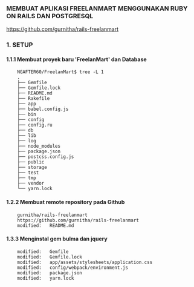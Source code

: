 ### MEMBUAT APLIKASI FREELANMART MENGGUNAKAN RUBY ON RAILS DAN POSTGRESQL

https://github.com/gurnitha/rails-freelanmart

### 1. SETUP

#### 1.1.1 Membuat proyek baru 'FreelanMart' dan Database

		NGAFTER60/FreelanMart$ tree -L 1
		.
		├── Gemfile
		├── Gemfile.lock
		├── README.md
		├── Rakefile
		├── app
		├── babel.config.js
		├── bin
		├── config
		├── config.ru
		├── db
		├── lib
		├── log
		├── node_modules
		├── package.json
		├── postcss.config.js
		├── public
		├── storage
		├── test
		├── tmp
		├── vendor
		└── yarn.lock 

#### 1.2.2 Membuat remote repository pada Github

        gurnitha/rails-freelanmart 
        https://github.com/gurnitha/rails-freelanmart
        modified:   README.md		

#### 1.3.3 Menginstal gem bulma dan jquery

        modified:   Gemfile
        modified:   Gemfile.lock
        modified:   app/assets/stylesheets/application.css
        modified:   config/webpack/environment.js
        modified:   package.json
        modified:   yarn.lock





















































































































































